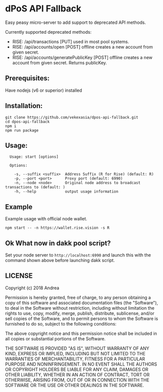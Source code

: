 # dPoS API Fallback

Easy peasy micro-server to add support to deprecated API methods.

Currently supported deprecated methods:

 - RISE: /api/transactions [PUT] used in most pool systems.
 - RISE: /api/accounts/open [POST] offline creates a new account from given secret.
 - RISE: /api/accounts/generatePublicKey [POST] offline creates a new account from given secret. Returns publicKey.

## Prerequisites:

Have nodejs (v6 or superior) installed


## Installation:

```
git clone https://github.com/vekexasia/dpos-api-fallback.git
cd dpos-api-fallback
npm i
npm run package
```


## Usage:
```
  Usage: start [options]

  Options:

    -s, --suffix <suffix>  Address Suffix (R for Rise) (default: R)
    -p, --port <port>      Proxy port (default: 6990)
    -n, --node <node>      Original node address to broadcast transactions to (default: )
    -h, --help             output usage information

```


## Example

Example usage with official node wallet.

```
npm start -- -n https://wallet.rise.vision -s R

```


## Ok What now in dakk pool script?

Set your node server to `http://localhost:6990` and launch this with the command shown above before launching dakk script.


## LICENSE

Copyright (c) 2018 Andrea

Permission is hereby granted, free of charge, to any person
obtaining a copy of this software and associated documentation
files (the "Software"), to deal in the Software without
restriction, including without limitation the rights to use,
copy, modify, merge, publish, distribute, sublicense, and/or sell
copies of the Software, and to permit persons to whom the
Software is furnished to do so, subject to the following
conditions:

The above copyright notice and this permission notice shall be
included in all copies or substantial portions of the Software.

THE SOFTWARE IS PROVIDED "AS IS", WITHOUT WARRANTY OF ANY KIND,
EXPRESS OR IMPLIED, INCLUDING BUT NOT LIMITED TO THE WARRANTIES
OF MERCHANTABILITY, FITNESS FOR A PARTICULAR PURPOSE AND
NONINFRINGEMENT. IN NO EVENT SHALL THE AUTHORS OR COPYRIGHT
HOLDERS BE LIABLE FOR ANY CLAIM, DAMAGES OR OTHER LIABILITY,
WHETHER IN AN ACTION OF CONTRACT, TORT OR OTHERWISE, ARISING
FROM, OUT OF OR IN CONNECTION WITH THE SOFTWARE OR THE USE OR
OTHER DEALINGS IN THE SOFTWARE.